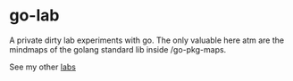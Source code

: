 # go-lab

A private dirty lab experiments with go. The only valuable here atm are the mindmaps of the golang standard lib inside /go-pkg-maps.  
  
See my other [labs](https://github.com/CodeFreezr/lab-of-labs/)
